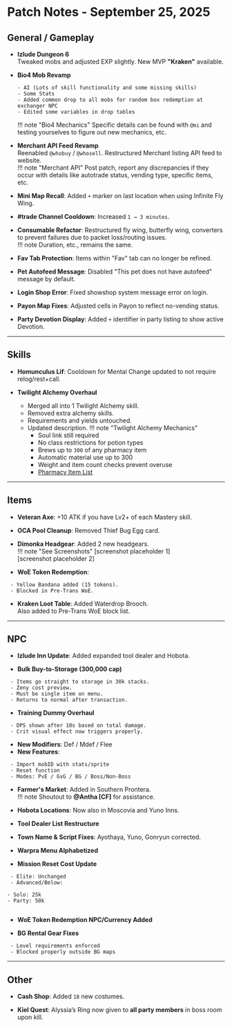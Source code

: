 # Patch Notes - September 25, 2025

## General / Gameplay

- **Izlude Dungeon 6**  
  Tweaked mobs and adjusted EXP slightly. New MVP **"Kraken"** available.

- **Bio4 Mob Revamp**
  ```
  - AI (Lots of skill functionality and some missing skills)  
  - Some Stats  
  - Added common drop to all mobs for random box redemption at exchanger NPC  
  - Edited some variables in drop tables
  ```
  
  !!! note "Bio4 Mechanics"
      Specific details can be found with `@mi` and testing yourselves to figure out new mechanics, etc.

- **Merchant API Feed Revamp**  
  Reenabled `@whobuy` / `@whosell`. Restructured Merchant listing API feed to website.  
  !!! note "Merchant API"
      Post patch, report any discrepancies if they occur with details like autotrade status, vending type, specific items, etc.

- **Mini Map Recall**: Added `+` marker on last location when using Infinite Fly Wing.

- **#trade Channel Cooldown**: Increased `1 → 3 minutes`.

- **Consumable Refactor**: Restructured fly wing, butterfly wing, converters to prevent failures due to packet loss/routing issues.  
  !!! note
      Duration, etc., remains the same.

- **Fav Tab Protection**: Items within "Fav" tab can no longer be refined.

- **Pet Autofeed Message**: Disabled "This pet does not have autofeed" message by default.

- **Login Shop Error**: Fixed showshop system message error on login.

- **Payon Map Fixes**: Adjusted cells in Payon to reflect no-vending status.

- **Party Devotion Display**: Added `+` identifier in party listing to show active Devotion.

---

## Skills

- **Homunculus Lif**: Cooldown for Mental Change updated to not require relog/rest+call.

- **Twilight Alchemy Overhaul**

  - Merged all into 1 Twilight Alchemy skill.
  - Removed extra alchemy skills.
  - Requirements and yields untouched.
  - Updated description.
  !!! note "Twilight Alchemy Mechanics"
      - Soul link still required  
      - No class restrictions for potion types  
      - Brews up to `300` of any pharmacy item  
      - Automatic material use up to 300  
      - Weight and item count checks prevent overuse  
      - [Pharmacy Item List](https://ratemyserver.net/index.php?page=creation_db&op=4)

---

## Items

- **Veteran Axe**: +10 ATK if you have Lv2+ of each Mastery skill.

- **OCA Pool Cleanup**: Removed Thief Bug Egg card.

- **Dimonka Headgear**: Added 2 new headgears.  
  !!! note "See Screenshots"
      [screenshot placeholder 1]  
      [screenshot placeholder 2]

- **WoE Token Redemption**:
 ```
  - Yellow Bandana added (15 tokens).  
  - Blocked in Pre-Trans WoE.
 ```

- **Kraken Loot Table**: Added Waterdrop Brooch.  
  Also added to Pre-Trans WoE block list.

---

## NPC

- **Izlude Inn Update**: Added expanded tool dealer and Hobota.

- **Bulk Buy-to-Storage (300,000 cap)**
 ```
  - Items go straight to storage in 30k stacks.  
  - Zeny cost preview.  
  - Must be single item on menu.  
  - Returns to normal after transaction.
 ```

- **Training Dummy Overhaul**
 ```
  - DPS shown after 10s based on total damage.  
  - Crit visual effect now triggers properly.
   ```
  - **New Modifiers**: Def / Mdef / Flee  
  - **New Features**:
   ```
    - Import mobID with stats/sprite  
    - Reset function  
    - Modes: PvE / GvG / BG / Boss/Non-Boss
  ```

- **Farmer's Market**: Added in Southern Prontera.  
  !!! note
      Shoutout to **@Antha [CF]** for assistance.

- **Hobota Locations**: Now also in Moscovia and Yuno Inns.

- **Tool Dealer List Restructure**

- **Town Name & Script Fixes**: Ayothaya, Yuno, Gonryun corrected.

- **Warpra Menu Alphabetized**

- **Mission Reset Cost Update** 
 ```
  - Elite: Unchanged  
  - Advanced/Below:
   ```
    - Solo: 25k  
    - Party: 50k
   ```
 ```

- **WoE Token Redemption NPC/Currency Added**

- **BG Rental Gear Fixes**
 ```
  - Level requirements enforced  
  - Blocked properly outside BG maps
 ```

---

## Other

- **Cash Shop**: Added `18` new costumes.

- **Kiel Quest**: Alyssia’s Ring now given to **all party members** in boss room upon kill.

